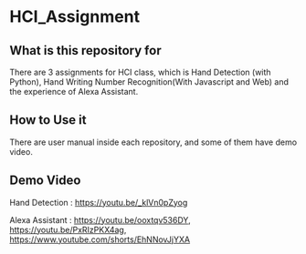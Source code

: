 # HCI_Assignment

## What is this repository for

<p>There are 3 assignments for HCI class, which is Hand Detection (with Python), Hand Writing Number Recognition(With Javascript and Web) and the experience of Alexa Assistant.</p>

## How to Use it
  
  There are user manual inside each repository, and some of them have demo video.

## Demo Video

  Hand Detection : https://youtu.be/_klVn0pZyog
  
  Alexa Assistant : https://youtu.be/ooxtqv536DY, https://youtu.be/PxRIzPKX4ag, https://www.youtube.com/shorts/EhNNovJjYXA
